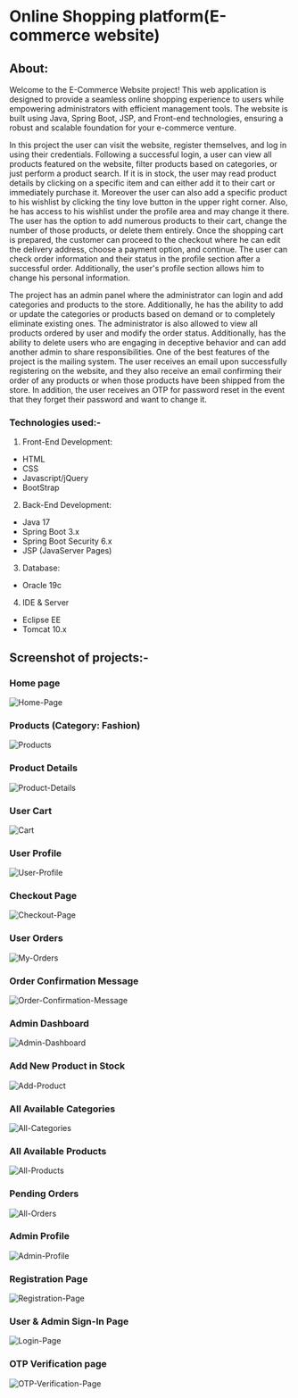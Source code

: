 # Online Shopping platform(E-commerce website)
## About:
Welcome to the E-Commerce Website project! This web application is designed to provide a seamless online shopping experience to users while empowering administrators with efficient management tools. The website is built using Java, Spring Boot, JSP, and Front-end technologies, ensuring a robust and scalable foundation for your e-commerce venture.
  
In this project the user can visit the website, register themselves, and log in using their credentials. Following a successful login, a user can view all products featured on the website, filter products based on categories, or just perform a product search. If it is in stock, the user may read product details by clicking on a specific item and can either add it to their cart or immediately purchase it. Moreover the user can also add a specific product to his wishlist by clicking the tiny love button in the upper right corner. Also, he has access to his wishlist under the profile area and may change it there. The user has the option to add numerous products to their cart, change the number of those products, or delete them entirely. Once the shopping cart is prepared, the customer can proceed to the checkout where he can edit the delivery address, choose a payment option, and continue. The user can check order information and their status in the profile section after a successful order. Additionally, the user's profile section allows him to change his personal information.

The project has an admin panel where the administrator can login and add categories and products to the store. Additionally, he has the ability to add or update the categories or products based on demand or to completely eliminate existing ones. The administrator is also allowed to view all products ordered by user and modify the order status. Additionally, has the ability to delete users who are engaging in deceptive behavior and can add another admin to share responsibilities.
One of the best features of the project is the mailing system. The user receives an email upon successfully registering on the website, and they also receive an email confirming their order of any products or when those products have been shipped from the store. In addition, the user receives an OTP for password reset in the event that they forget their password and want to change it.

### Technologies used:-
1. Front-End Development:
- HTML
- CSS
- Javascript/jQuery
- BootStrap

2. Back-End Development:
- Java 17
-	Spring Boot 3.x
-	Spring Boot Security 6.x
-	JSP (JavaServer Pages)

3. Database:
- Oracle 19c

4. IDE & Server
- Eclipse EE
- Tomcat 10.x

## Screenshot of projects:-
### Home page
![Home-Page](https://github.com/user-attachments/assets/4cce784c-3dda-47d6-8671-789722c41be0)

### Products (Category: Fashion)
![Products](https://github.com/user-attachments/assets/ee92c862-c9ac-49f1-8ad7-8fa0c1bc6866)

### Product Details
![Product-Details](https://github.com/user-attachments/assets/c32590af-3c2b-4d5c-8796-a853a3e6cab2)

### User Cart
![Cart](https://github.com/user-attachments/assets/86ddb7bf-8239-4dd4-b22e-3576535d5e96)

### User Profile
![User-Profile](https://github.com/user-attachments/assets/cab9c59d-aca8-4a34-97ad-8cea8b6dffc4)

### Checkout Page
![Checkout-Page](https://github.com/user-attachments/assets/636ca518-8950-4068-b0cf-92f773a0a542)

### User Orders
![My-Orders](https://github.com/user-attachments/assets/fa0d50b1-7534-42b9-8d1c-b8dbd5b60bd1)

### Order Confirmation Message
![Order-Confirmation-Message](https://github.com/user-attachments/assets/bb09726d-63bc-4c19-9fde-50823a6ddb78)

### Admin Dashboard
![Admin-Dashboard](https://github.com/user-attachments/assets/a1367a28-c523-458b-a2de-a76da348a08f)

### Add New Product in Stock
![Add-Product](https://github.com/user-attachments/assets/cf316c6b-06d1-405f-bdc4-82c08d2bfc8a)

### All Available Categories
![All-Categories](https://github.com/user-attachments/assets/8aa302f9-3a52-4e73-b218-4061ac7433b8)

### All Available Products
![All-Products](https://github.com/user-attachments/assets/81df9f02-9b5c-4b9f-9bd4-862a281d0812)

### Pending Orders
![All-Orders](https://github.com/user-attachments/assets/e39cfacf-fccb-485b-a23d-5d6bfb9c05cb)

### Admin Profile
![Admin-Profile](https://github.com/user-attachments/assets/198dacb9-6f7e-4ed1-a86d-19c7810aa55a)

### Registration Page
![Registration-Page](https://github.com/user-attachments/assets/3eade69b-91a6-4e8b-ac87-0317c8cbfedc)

### User & Admin Sign-In Page
![Login-Page](https://github.com/user-attachments/assets/c748d69e-2b0b-447a-931f-c18b8c5e822f)

### OTP Verification page
![OTP-Verification-Page](https://github.com/user-attachments/assets/bde2dca6-6887-4c38-a2e5-a83c683458d3)













